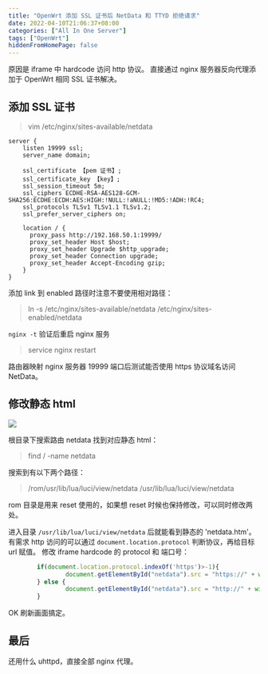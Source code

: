```yaml
---
title: "OpenWrt 添加 SSL 证书后 NetData 和 TTYD 拒绝请求"
date: 2022-04-10T21:06:37+08:00
categories: ["All In One Server"]
tags: ["OpenWrt"]
hiddenFromHomePage: false
---
```


原因是 iframe 中 hardcode 访问 http 协议。
直接通过 nginx 服务器反向代理添加于 OpenWrt 相同 SSL 证书解决。

## 添加 SSL 证书

> vim /etc/nginx/sites-available/netdata

```config
server {
    listen 19999 ssl;
    server_name domain;

    ssl_certificate 【pem 证书】;
    ssl_certificate_key 【key】;
    ssl_session_timeout 5m;
    ssl_ciphers ECDHE-RSA-AES128-GCM-SHA256:ECDHE:ECDH:AES:HIGH:!NULL:!aNULL:!MD5:!ADH:!RC4;
    ssl_protocols TLSv1 TLSv1.1 TLSv1.2;
    ssl_prefer_server_ciphers on;

    location / {
      proxy_pass http://192.168.50.1:19999/
      proxy_set_header Host $host;
      proxy_set_header Upgrade $http_upgrade;
      proxy_set_header Connection upgrade;
      proxy_set_header Accept-Encoding gzip;
    }
}
```

添加 link 到 enabled 路径时注意不要使用相对路径：

> ln -s /etc/nginx/sites-available/netdata /etc/nginx/sites-enabled/netdata

`nginx -t` 验证后重启 nginx 服务

> service nginx restart

路由器映射 nginx 服务器 19999 端口后测试能否使用 https 协议域名访问 NetData。

## 修改静态 html
![](../media/16495959981816/16495984398450.jpg)

根目录下搜索路由 netdata 找到对应静态 html：

> find / -name netdata

搜索到有以下两个路径：

> /rom/usr/lib/lua/luci/view/netdata
> /usr/lib/lua/luci/view/netdata

rom 目录是用来 reset 使用的，如果想 reset 时候也保持修改，可以同时修改两处。

进入目录 `/usr/lib/lua/luci/view/netdata` 后就能看到静态的 'netdata.htm'。
有需求 http 访问的可以通过 `document.location.protocol` 判断协议，再给目标 url 赋值。
修改 iframe hardcode 的 protocol 和 端口号：

```js
        if(document.location.protocol.indexOf('https')>-1){
                document.getElementById("netdata").src = "https://" + window.location.hostname + ":8134";
        } else {
                document.getElementById("netdata").src = "http://" + window.location.hostname + ":19999";
        }
```
OK 刷新画面搞定。

## 最后
还用什么 uhttpd，直接全部 nginx 代理。